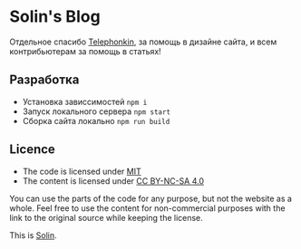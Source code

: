 # Solin's Blog

Отдельное спасибо [Telephonkin](https://vk.com/nik_the_vaga/), за помощь в дизайне сайта, и всем контрибьютерам за помощь в статьях!


## Разработка 

- Установка зависсимостей `npm i`
- Запуск локального сервера `npm start`
- Сборка сайта локально `npm run build`

## Licence

- The code is licensed under [MIT](MIT.md)
- The content is licensed under [CC BY-NC-SA 4.0](CC.md)

You can use the parts of the code for any purpose, but not the website as a whole. Feel free to use the content for non-commercial purposes with the link to the original source while keeping the license.

This is [Solin](https://solin.me).